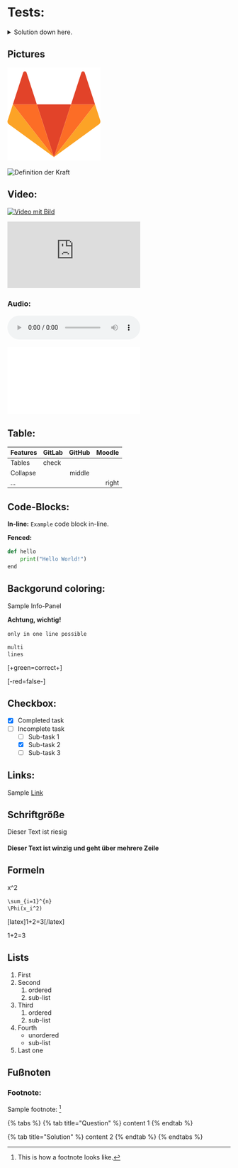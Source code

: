 # Tests:

<details>
  <summary markdown="span">Solution down here.</summary>

    Great, you found the solution!
</details>


## Pictures

![Markdown Logo](./../images/markdown_logo.png)

![Definition der Kraft](https://lx3.mint-kolleg.kit.edu/onlinekursphysik/html/1.3.1/Physikkurs/kraefte_definitionmessung/images/WaageGGundnGG.png)

## Video:

[![Video mit Bild](https://lx3.mint-kolleg.kit.edu/onlinekursphysik/html/1.3.1/Physikkurs/kraefte_definitionmessung/images/WaageGGundnGG.png)](https://media.bibliothek.kit.edu/world/2020/DIVA-2020-436_mp4.mp4)

<iframe src="https://media.bibliothek.kit.edu/world/2020/DIVA-2020-436_mp4.mp4" frameborder="0" allowfullscreen="true"> </iframe>

### Audio:

![GitLab sample audio](./../images/markdown_audio.mp3)

<iframe src="../images/markdown_audio.mp3" frameborder="0" allowfullscreen="true"> </iframe>

## Table:

| Features | GitLab | GitHub | Moodle |
| :--- | :--- | :---: | ---: |
| Tables | check |  |  |
| Collapse |  | middle |  |
| ... |  |  | right |

## Code-Blocks:

**In-line:** `Example` code block in-line.

**Fenced:**

```python
def hello
    print("Hello World!")
end
```

## Backgorund coloring:

 Sample Info-Panel

 **Achtung, wichtig!**

`only in one line possible`

```text
multi
lines
```

\[+green=correct+\]

\[-red=false-\]

## Checkbox:

* [x] Completed task
* [ ] Incomplete task
  * [ ] Sub-task 1
  * [x] Sub-task 2
  * [ ] Sub-task 3

## Links:

Sample [Link](https://www.youtube.com/embed/enMumwvLAug)

## Schriftgröße

 Dieser Text ist riesig

####  Dieser Text ist winzig und geht über mehrere Zeile

## Formeln

x^2

```text
\sum_{i=1}^{n}
\Phi(x_i^2)
```

\[latex\]1+2=3\[/latex\]

1+2=3

## Lists

1. First
2. Second
   1. ordered
   2. sub-list
3. Third
   1. ordered
   2. sub-list
4. Fourth
   * unordered
   * sub-list
5. Last one

## Fußnoten

### Footnote:

Sample footnote: [^1]

[^1]: This is how a footnote looks like.


{% tabs %}
{% tab title="Question" %}
content 1
{% endtab %}

{% tab title="Solution" %}
content 2
{% endtab %}
{% endtabs %}

<script src="https://h5p.org/sites/all/modules/h5p/library/js/h5p-resizer.js" charset="UTF-8"></script>

